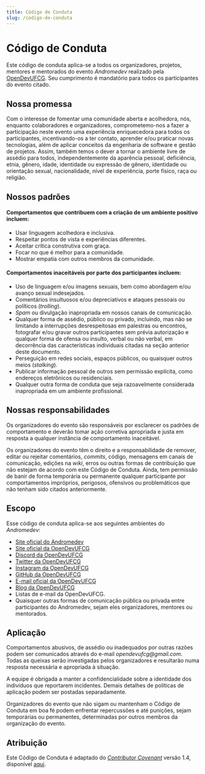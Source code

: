 ```yaml
---
title: Código de Conduta
slug: /codigo-de-conduta
---
```


# Código de Conduta

Este código de conduta aplica-se a todos os organizadores, projetos, mentores e mentorados do evento _Andromedev_ realizado pela [OpenDevUFCG](https://github.com/opendevufcg). Seu cumprimento é mandatório para todos os participantes do evento citado.

## Nossa promessa

Com o interesse de fomentar uma comunidade aberta e acolhedora, nós, enquanto colaboradores e organizadores, comprometemo-nos a fazer a participação neste evento uma experiência enriquecedora para todos os participantes, incentivando-os a ter contato, aprender e/ou praticar novas tecnologias, além de aplicar conceitos da engenharia de software e gestão de projetos. Assim, também temos o dever a tornar o ambiente livre de assédio para todos, independentemente da aparência pessoal, deficiência, etnia, gênero, idade, identidade ou expressão de gênero, identidade ou orientação sexual, nacionalidade, nível de experiência, porte físico, raça ou religião.

## Nossos padrões

#### Comportamentos que contribuem com a criação de um ambiente positivo incluem:

- Usar linguagem acolhedora e inclusiva.
- Respeitar pontos de vista e experiências diferentes.
- Aceitar crítica construtiva com graça.
- Focar no que é melhor para a comunidade.
- Mostrar empatia com outros membros da comunidade.

#### Comportamentos inaceitáveis por parte dos participantes incluem:

- Uso de linguagem e/ou imagens sexuais, bem como abordagem e/ou avanço sexual indesejados.
- Comentários insultuosos e/ou depreciativos e ataques pessoais ou políticos (_trolling_).
- _Spam_ ou divulgação inapropriada em nossos canais de comunicação.
- Qualquer forma de assédio, público ou privado, incluindo, mas não se limitando a interrupções desrespeitosas em palestras ou encontros, fotografar e/ou gravar outros participantes sem prévia autorização e qualquer forma de ofensa ou insulto, verbal ou não verbal, em decorrência das características individuais citadas na seção anterior deste documento.
- Perseguição em redes sociais, espaços públicos, ou quaisquer outros meios (_stalking_).
- Publicar informação pessoal de outros sem permissão explícita, como endereços eletrônicos ou residenciais.
- Qualquer outra forma de conduta que seja razoavelmente considerada inapropriada em um ambiente profissional.

## Nossas responsabilidades

Os organizadores do evento são responsáveis por esclarecer os padrões de comportamento e deverão tomar ação corretiva apropriada e justa em resposta a qualquer instância de comportamento inaceitável.

Os organizadores do evento têm o direito e a responsabilidade de remover, editar ou rejeitar comentários, _commits_, código, mensagens em canais de comunicação, edições na _wiki_, erros ou outras formas de contribuição que não estejam de acordo com este Código de Conduta. Ainda, tem permissão de banir de forma temporária ou permanente qualquer participante por comportamentos impróprios, perigosos, ofensivos ou problemáticos que não tenham sido citados anteriormente.

## Escopo

Esse código de conduta aplica-se aos seguintes ambientes do _Andromedev_:

- [Site oficial do Andromedev](https://opendevufcg.com)
- [Site oficial da OpenDevUFCG](https://opendevufcg.com)
- [Discord da OpenDevUFCG](https://discordapp.com/invite/vFFGGEE)
- [Twitter da OpenDevUFCG](https://twitter.com/opendevufcg)
- [Instagram da OpenDevUFCG](https://www.instagram.com/opendevufcg/)
- [GitHub da OpenDevUFCG](https://github.com/OpenDevUFCG)
- [E-mail oficial da OpenDevUFCG](mailto:opendevufcg@gmail.com)
- [Blog da OpenDevUFCG](https://dev.to/opendevufcg)
- Listas de e-mail da OpenDevUFCG.
- Quaisquer outras formas de comunicação pública ou privada entre participantes do Andromedev, sejam eles organizadores, mentores ou mentorados.

## Aplicação

Comportamentos abusivos, de assédio ou inadequados por outras razões podem ser comunicados através do e-mail _opendevufcg@gmail.com_. Todas as queixas serão investigadas pelos organizadores e resultarão numa resposta necessária e apropriada à situação.

A equipe é obrigada a manter a confidencialidade sobre a identidade dos indivíduos que reportarem incidentes. Demais detalhes de políticas de aplicação podem ser postadas separadamente.

Organizadores do evento que não sigam ou mantenham o Código de Conduta em boa fé podem enfrentar repercussões e até punições, sejam temporárias ou permanentes, determinadas por outros membros da organização do evento.

## Atribuição

Este Código de Conduta é adaptado do _[Contributor Covenant](https://www.contributor-covenant.org)_ versão 1.4, disponível [aqui](https://www.contributor-covenant.org/pt-br/version/1/4/code-of-conduct.html).
